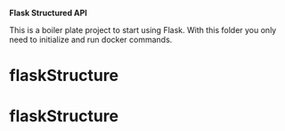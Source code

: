**Flask Structured API**

This is a boiler plate project to start using Flask.
With this folder you only need to initialize and run docker commands.
# flaskStructure
# flaskStructure
